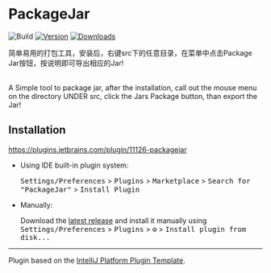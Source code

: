 # PackageJar

![Build](https://github.com/BailinSong/PackageJar/workflows/Build/badge.svg)
[![Version](https://img.shields.io/jetbrains/plugin/v/11126.svg)](https://plugins.jetbrains.com/plugin/11126)
[![Downloads](https://img.shields.io/jetbrains/plugin/d/11126.svg)](https://plugins.jetbrains.com/plugin/11126)


<!-- Plugin description -->
简单易用的打包工具，安装后，右键src下的任意目录，在菜单中点击Package Jar按钮，按说明即可导出相应的Jar!<br><br>

A Simple tool to package jar, after the installation, call out the mouse menu on the directory UNDER src, click the Jars Package button, than export the Jar!
<!-- Plugin description end -->

## Installation

https://plugins.jetbrains.com/plugin/11126-packagejar

- Using IDE built-in plugin system:
  
  <kbd>Settings/Preferences</kbd> > <kbd>Plugins</kbd> > <kbd>Marketplace</kbd> > <kbd>Search for "PackageJar"</kbd> >
  <kbd>Install Plugin</kbd>
  
- Manually:

  Download the [latest release](https://github.com/BailinSong/PackageJar/releases/latest) and install it manually using
  <kbd>Settings/Preferences</kbd> > <kbd>Plugins</kbd> > <kbd>⚙️</kbd> > <kbd>Install plugin from disk...</kbd>


---
Plugin based on the [IntelliJ Platform Plugin Template][template].

[template]: https://github.com/JetBrains/intellij-platform-plugin-template
